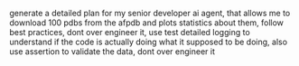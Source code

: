 generate a detailed plan for my senior developer ai agent, that allows me to download 100 pdbs from the afpdb and plots statistics about them, follow best practices, dont over engineer it, use test detailed logging to understand if the code is actually doing what it supposed to be doing, also use assertion to validate the data, dont over engineer it
